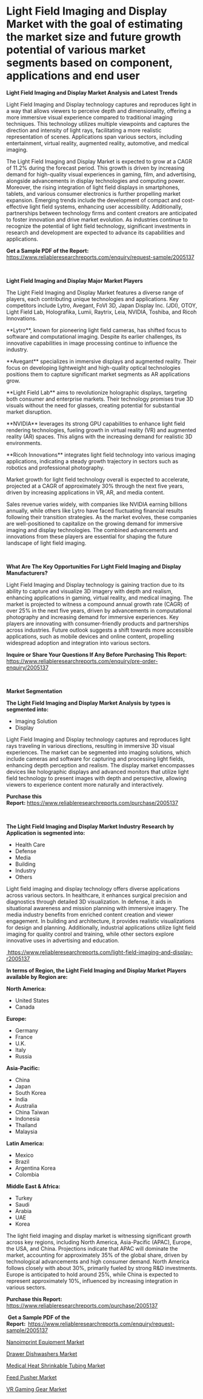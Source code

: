 <p><h1>Light Field Imaging and Display Market with the goal of estimating the market size and future growth potential of various market segments based on component, applications and end user</h1></p><p><strong>Light Field Imaging and Display Market Analysis and Latest Trends</strong></p>
<p><p>Light Field Imaging and Display technology captures and reproduces light in a way that allows viewers to perceive depth and dimensionality, offering a more immersive visual experience compared to traditional imaging techniques. This technology utilizes multiple viewpoints and captures the direction and intensity of light rays, facilitating a more realistic representation of scenes. Applications span various sectors, including entertainment, virtual reality, augmented reality, automotive, and medical imaging.</p><p>The Light Field Imaging and Display Market is expected to grow at a CAGR of 11.2% during the forecast period. This growth is driven by increasing demand for high-quality visual experiences in gaming, film, and advertising, alongside advancements in display technologies and computing power. Moreover, the rising integration of light field displays in smartphones, tablets, and various consumer electronics is further propelling market expansion. Emerging trends include the development of compact and cost-effective light field systems, enhancing user accessibility. Additionally, partnerships between technology firms and content creators are anticipated to foster innovation and drive market evolution. As industries continue to recognize the potential of light field technology, significant investments in research and development are expected to advance its capabilities and applications.</p></p>
<p><strong>Get a Sample PDF of the Report:&nbsp;</strong> <a href="https://www.reliableresearchreports.com/enquiry/request-sample/2005137?utm_campaign=24&utm_medium=2&utm_source=Github&utm_content=ia&utm_term=25102024&utm_id=light-field-imaging-and-display">https://www.reliableresearchreports.com/enquiry/request-sample/2005137</a></p>
<p>&nbsp;</p>
<p><strong>Light Field Imaging and Display Major Market Players</strong></p>
<p><p>The Light Field Imaging and Display Market features a diverse range of players, each contributing unique technologies and applications. Key competitors include Lytro, Avegant, FoVI 3D, Japan Display Inc. (JDI), OTOY, Light Field Lab, Holografika, Lumii, Raytrix, Leia, NVIDIA, Toshiba, and Ricoh Innovations.</p><p>**Lytro**, known for pioneering light field cameras, has shifted focus to software and computational imaging. Despite its earlier challenges, its innovative capabilities in image processing continue to influence the industry.</p><p>**Avegant** specializes in immersive displays and augmented reality. Their focus on developing lightweight and high-quality optical technologies positions them to capture significant market segments as AR applications grow.</p><p>**Light Field Lab** aims to revolutionize holographic displays, targeting both consumer and enterprise markets. Their technology promises true 3D visuals without the need for glasses, creating potential for substantial market disruption.</p><p>**NVIDIA** leverages its strong GPU capabilities to enhance light field rendering technologies, fueling growth in virtual reality (VR) and augmented reality (AR) spaces. This aligns with the increasing demand for realistic 3D environments.</p><p>**Ricoh Innovations** integrates light field technology into various imaging applications, indicating a steady growth trajectory in sectors such as robotics and professional photography.</p><p>Market growth for light field technology overall is expected to accelerate, projected at a CAGR of approximately 30% through the next five years, driven by increasing applications in VR, AR, and media content.</p><p>Sales revenue varies widely, with companies like NVIDIA earning billions annually, while others like Lytro have faced fluctuating financial results following their transition strategies. As the market evolves, these companies are well-positioned to capitalize on the growing demand for immersive imaging and display technologies. The combined advancements and innovations from these players are essential for shaping the future landscape of light field imaging.</p></p>
<p>&nbsp;</p>
<p><strong>What Are The Key Opportunities For Light Field Imaging and Display Manufacturers?</strong></p>
<p><p>Light Field Imaging and Display technology is gaining traction due to its ability to capture and visualize 3D imagery with depth and realism, enhancing applications in gaming, virtual reality, and medical imaging. The market is projected to witness a compound annual growth rate (CAGR) of over 25% in the next five years, driven by advancements in computational photography and increasing demand for immersive experiences. Key players are innovating with consumer-friendly products and partnerships across industries. Future outlook suggests a shift towards more accessible applications, such as mobile devices and online content, propelling widespread adoption and integration into various sectors.</p></p>
<p><strong>Inquire or Share Your Questions If Any Before Purchasing This Report:</strong> <a href="https://www.reliableresearchreports.com/enquiry/pre-order-enquiry/2005137?utm_campaign=24&utm_medium=2&utm_source=Github&utm_content=ia&utm_term=25102024&utm_id=light-field-imaging-and-display">https://www.reliableresearchreports.com/enquiry/pre-order-enquiry/2005137</a></p>
<p>&nbsp;</p>
<p><strong>Market Segmentation</strong></p>
<p><strong>The Light Field Imaging and Display Market Analysis by types is segmented into:</strong></p>
<p><ul><li>Imaging Solution</li><li>Display</li></ul></p>
<p><p>Light Field Imaging and Display technology captures and reproduces light rays traveling in various directions, resulting in immersive 3D visual experiences. The market can be segmented into imaging solutions, which include cameras and software for capturing and processing light fields, enhancing depth perception and realism. The display market encompasses devices like holographic displays and advanced monitors that utilize light field technology to present images with depth and perspective, allowing viewers to experience content more naturally and interactively.</p></p>
<p><strong>Purchase this Report:&nbsp;</strong><a href="https://www.reliableresearchreports.com/purchase/2005137?utm_campaign=24&utm_medium=2&utm_source=Github&utm_content=ia&utm_term=25102024&utm_id=light-field-imaging-and-display">https://www.reliableresearchreports.com/purchase/2005137</a></p>
<p>&nbsp;</p>
<p><strong>The Light Field Imaging and Display Market Industry Research by Application is segmented into:</strong></p>
<p><ul><li>Health Care</li><li>Defense</li><li>Media</li><li>Building</li><li>Industry</li><li>Others</li></ul></p>
<p><p>Light field imaging and display technology offers diverse applications across various sectors. In healthcare, it enhances surgical precision and diagnostics through detailed 3D visualization. In defense, it aids in situational awareness and mission planning with immersive imagery. The media industry benefits from enriched content creation and viewer engagement. In building and architecture, it provides realistic visualizations for design and planning. Additionally, industrial applications utilize light field imaging for quality control and training, while other sectors explore innovative uses in advertising and education.</p></p>
<p><a href="https://www.reliableresearchreports.com/light-field-imaging-and-display-r2005137?utm_campaign=24&utm_medium=2&utm_source=Github&utm_content=ia&utm_term=25102024&utm_id=light-field-imaging-and-display">&nbsp;https://www.reliableresearchreports.com/light-field-imaging-and-display-r2005137</a></p>
<p><strong>In terms of Region, the Light Field Imaging and Display Market Players available by Region are:</strong></p>
<p>
    <p> <strong> North America: </strong>
        <ul>
            <li>United States</li>
            <li>Canada</li>
        </ul>
        </p> 
    <p> <strong> Europe: </strong>
        <ul>
            <li>Germany</li>
            <li>France</li>
            <li>U.K.</li>
            <li>Italy</li>
            <li>Russia</li>
        </ul>
        </p> 
    <p> <strong> Asia-Pacific: </strong>
        <ul>
            <li>China</li>
            <li>Japan</li>
            <li>South Korea</li>
            <li>India</li>
            <li>Australia</li>
            <li>China Taiwan</li>
            <li>Indonesia</li>
            <li>Thailand</li>
            <li>Malaysia</li>
        </ul>
        </p> 
    <p> <strong> Latin America: </strong>
        <ul>
            <li>Mexico</li>
            <li>Brazil</li>
            <li>Argentina Korea</li>
            <li>Colombia</li>
        </ul>
        </p> 
    <p> <strong> Middle East & Africa: </strong>
        <ul>
            <li>Turkey</li>
            <li>Saudi</li>
            <li>Arabia</li>
            <li>UAE</li>
            <li>Korea</li>
        </ul>
    </p>
    </p>
<p><p>The light field imaging and display market is witnessing significant growth across key regions, including North America, Asia-Pacific (APAC), Europe, the USA, and China. Projections indicate that APAC will dominate the market, accounting for approximately 35% of the global share, driven by technological advancements and high consumer demand. North America follows closely with about 30%, primarily fueled by strong R&D investments. Europe is anticipated to hold around 25%, while China is expected to represent approximately 10%, influenced by increasing integration in various sectors.</p></p>
<p><strong>Purchase this Report: </strong><a href="https://www.reliableresearchreports.com/purchase/2005137?utm_campaign=24&utm_medium=2&utm_source=Github&utm_content=ia&utm_term=25102024&utm_id=light-field-imaging-and-display">https://www.reliableresearchreports.com/purchase/2005137</a></p>
<p>&nbsp;<strong>Get a Sample PDF of the Report:&nbsp;&nbsp;</strong><a href="https://www.reliableresearchreports.com/enquiry/request-sample/2005137?utm_campaign=24&utm_medium=2&utm_source=Github&utm_content=ia&utm_term=25102024&utm_id=light-field-imaging-and-display">https://www.reliableresearchreports.com/enquiry/request-sample/2005137</a></p>
<p><strong></strong></p>
<p><p><a href="https://issuu.com/reportprime-2/docs/nanoimprint-equipment-market-size-2_4e98b8c0829d29?utm_campaign=24&utm_medium=2&utm_source=Github&utm_content=ia&utm_term=25102024&utm_id=light-field-imaging-and-display">Nanoimprint Equipment Market</a></p><p><a href="https://www.linkedin.com/pulse/drawer-dishwashers-industry-analysis-report-market-size-7309e?utm_campaign=24&utm_medium=2&utm_source=Github&utm_content=ia&utm_term=25102024&utm_id=light-field-imaging-and-display">Drawer Dishwashers Market</a></p><p><a href="https://github.com/denishaucarn/Market-Research-Report-List-1/blob/main/medical-heat-shrinkable-tubing-market.md?utm_campaign=24&utm_medium=2&utm_source=Github&utm_content=ia&utm_term=25102024&utm_id=light-field-imaging-and-display">Medical Heat Shrinkable Tubing Market</a></p><p><a href="https://www.linkedin.com/pulse/global-perspectives-feed-pusher-market-trends-challenges-jhome?utm_campaign=24&utm_medium=2&utm_source=Github&utm_content=ia&utm_term=25102024&utm_id=light-field-imaging-and-display">Feed Pusher Market</a></p><p><a href="https://issuu.com/reportprime-2/docs/vr-gaming-gear-market-size-2030.ppt_23ac6dc86662f7?utm_campaign=24&utm_medium=2&utm_source=Github&utm_content=ia&utm_term=25102024&utm_id=light-field-imaging-and-display">VR Gaming Gear Market</a></p></p>
